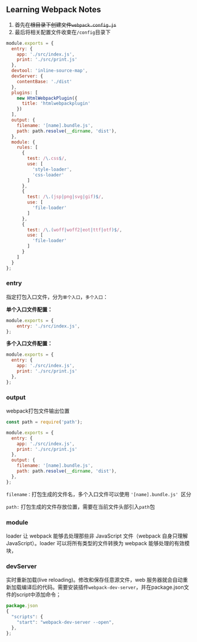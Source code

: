 ## Learning Webpack Notes

1. ~~首先在根目录下创建文件`webpack.config.js`~~
1. 最后将相关配置文件收束在`/config`目录下
```javascript
module.exports = {
  entry: {
    app: './src/index.js',
    print: './src/print.js'
  },
  devtool: 'inline-source-map',
  devServer: {
    contentBase: './dist'
  },
  plugins: [
    new HtmlWebpackPlugin({
      title: 'htmlwebpackplugin'
    })
  ],
  output: {
    filename: '[name].bundle.js',
    path: path.resolve(__dirname, 'dist'),
  },
  module: {
    rules: [
      {
        test: /\.css$/,
        use: [
          'style-loader',
          'css-loader'
        ]
      },
      {
        test: /\.(jsp|png|svg|gif)$/,
        use: [
          'file-loader'
        ]
      },
      {
        test: /\.(woff|woff2|eot|ttf|otf)$/,
        use: [
          'file-loader'
        ]
      }
    ]
  }
};
```

### entry
指定打包入口文件，分为`单个入口`，`多个入口`：

**单个入口文件配置：**
```JavaScript
module.exports = {
    entry: './src/index.js',
};
```
**多个入口文件配置：**
```JavaScript
module.exports = {
  entry: {
    app: './src/index.js',
    print: './src/print.js'
  },
};
```

### output
webpack打包文件输出位置

```JavaScript
const path = require('path');

module.exports = {
  entry: {
    app: './src/index.js',
    print: './src/print.js'
  },
  output: {
    filename: '[name].bundle.js',
    path: path.resolve(__dirname, 'dist'),
  },
};
```

`filename：`打包生成的文件名，多个入口文件可以使用 `'[name].bundle.js' `区分

`path:` 打包生成的文件存放位置，需要在当前文件头部引入`path`包

### module
loader 让 webpack 能够去处理那些非 JavaScript 文件（webpack 自身只理解 JavaScript）。loader 可以将所有类型的文件转换为 webpack 能够处理的有效模块，


### devServer
实时重新加载(live reloading)。修改和保存任意源文件，web 服务器就会自动重新加载编译后的代码。需要安装插件`webpack-dev-server`，并在package.json文件的script中添加命令；

```JavaScript
package.json
{
  "scripts": {
    "start": "webpack-dev-server --open",
  },
};
```
